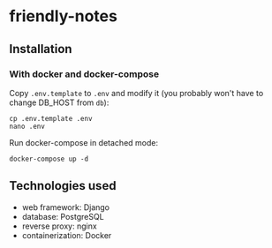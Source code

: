 # friendly-notes

## Installation

### With docker and docker-compose

Copy `.env.template` to `.env` and modify it
(you probably won't have to change DB_HOST from `db`):

```
cp .env.template .env
nano .env
```

Run docker-compose in detached mode:

```
docker-compose up -d
```

## Technologies used

- web framework: Django
- database: PostgreSQL
- reverse proxy: nginx
- containerization: Docker
